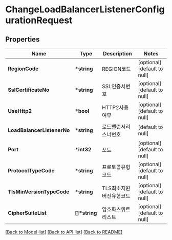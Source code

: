 # ChangeLoadBalancerListenerConfigurationRequest

## Properties
Name | Type | Description | Notes
------------ | ------------- | ------------- | -------------
**RegionCode** | ***string** | REGION코드 | [optional] [default to null]
**SslCertificateNo** | ***string** | SSL인증서번호 | [optional] [default to null]
**UseHttp2** | ***bool** | HTTP2사용여부 | [optional] [default to null]
**LoadBalancerListenerNo** | ***string** | 로드밸런서리스너번호 | [default to null]
**Port** | ***int32** | 포트 | [optional] [default to null]
**ProtocolTypeCode** | ***string** | 프로토콜유형코드 | [optional] [default to null]
**TlsMinVersionTypeCode** | ***string** | TLS최소지원버전유형코드 | [optional] [default to null]
**CipherSuiteList** | **[]\*string** | 암호화스위트리스트 | [optional] [default to null]

[[Back to Model list]](../README.md#documentation-for-models) [[Back to API list]](../README.md#documentation-for-api-endpoints) [[Back to README]](../README.md)


